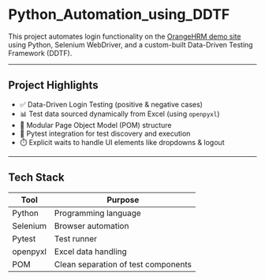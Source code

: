 # Python_Automation_using_DDTF

This project automates login functionality on the [OrangeHRM demo site](https://opensource-demo.orangehrmlive.com/) using Python, Selenium WebDriver, and a custom-built Data-Driven Testing Framework (DDTF).

---

## Project Highlights

- ✅ Data-Driven Login Testing (positive & negative cases)
- 📊 Test data sourced dynamically from Excel (using `openpyxl`)
- 🧱 Modular Page Object Model (POM) structure
- 🧪 Pytest integration for test discovery and execution
- ⏱️ Explicit waits to handle UI elements like dropdowns & logout

---

## Tech Stack

| Tool        | Purpose                              |
|-------------|--------------------------------------|
| Python      | Programming language                 |
| Selenium    | Browser automation                   |
| Pytest      | Test runner                          |
| openpyxl    | Excel data handling                  |
| POM         | Clean separation of test components  |


